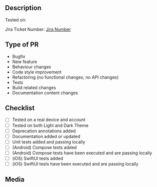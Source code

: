 ## Description

<!--
Here the changes should be described briefly. Also add the device and/or Android API version you've tested on
-->

Tested on:

Jira Ticket Number: [Jira Number](www.google.de)

## Type of PR

<!--
Choose of the following and remove the others
-->

- Bugfix
- New feature
- Behaviour changes
- Code style improvement
- Refactoring (no functional changes, no API changes)
- Tests
- Build related changes
- Documentation content changes
<!-- - Other type (describe here) -->

## Checklist

<!--
Review can safely start when all checks are there (remove tasks which are not applicable)
-->

- [ ] Tested on a real device and account
- [ ] Tested on both Light and Dark Theme
- [ ] Deprecation annotations added
- [ ] Documentation added or updated
- [ ] Unit tests added and passing locally
- [ ] (Android) Compose tests added 
- [ ] (Android) Compose tests have been executed and are passing locally
- [ ] (iOS) SwiftUI tests added 
- [ ] (iOS) SwiftUI tests have been executed and are passing locally

## Media

<!--
Add some screenshots, GIFs or videos to the end of your PR.
Consider using the following html-tag to shrink down your images:

<img src="img-url" width="256" /> 

-->
